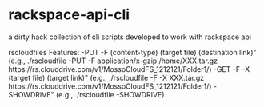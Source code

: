 # rackspace-api-cli
a dirty hack collection of cli scripts developed to work with rackspace api

rscloudfiles
Features:
 -PUT  -F (content-type) (target file) (destination link)" 
  (e.g., ./rscloudfile -PUT -F application/x-gzip /home/XXX.tar.gz  https:\/\/rs.clouddrive.com\/v1\/MossoCloudFS_1212121\/Folder1\/)
 -GET  -F -X (target file) (target link)"
  (e.g., ./rscloudfile -F -X  XXX.tar.gz https:\/\/rs.clouddrive.com\/v1\/MossoCloudFS_1212121\/Folder1\/)
 -SHOWDRIVE"
  (e.g., ./rscloudfile -SHOWDRIVE)
